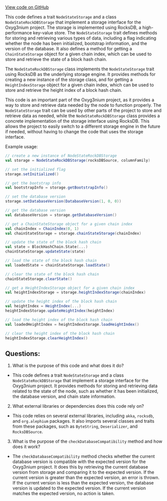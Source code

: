 [View code on GitHub](https://github.com/alephium/alephium/flow/src/main/scala/org/alephium/flow/io/NodeStateStorage.scala)

This code defines a trait `NodeStateStorage` and a class `NodeStateRockDBStorage` that implement a storage interface for the Oxyg3nium project. The storage is implemented using RocksDB, a high-performance key-value store. The `NodeStateStorage` trait defines methods for storing and retrieving various types of data, including a flag indicating whether the node has been initialized, bootstrap information, and the version of the database. It also defines a method for getting a `ChainStateStorage` object for a given chain index, which can be used to store and retrieve the state of a block hash chain.

The `NodeStateRockDBStorage` class implements the `NodeStateStorage` trait using RocksDB as the underlying storage engine. It provides methods for creating a new instance of the storage class, and for getting a `HeightIndexStorage` object for a given chain index, which can be used to store and retrieve the height index of a block hash chain.

This code is an important part of the Oxyg3nium project, as it provides a way to store and retrieve data needed by the node to function properly. The `NodeStateStorage` trait can be used by other parts of the project to store and retrieve data as needed, while the `NodeStateRockDBStorage` class provides a concrete implementation of the storage interface using RocksDB. This allows the project to easily switch to a different storage engine in the future if needed, without having to change the code that uses the storage interface. 

Example usage:

```scala
// create a new instance of NodeStateRockDBStorage
val storage = NodeStateRockDBStorage(rocksDBSource, columnFamily)

// set the initialized flag
storage.setInitialized()

// get the bootstrap info
val bootstrapInfo = storage.getBootstrapInfo()

// set the database version
storage.setDatabaseVersion(DatabaseVersion(1, 0, 0))

// get the database version
val databaseVersion = storage.getDatabaseVersion()

// get a ChainStateStorage object for a given chain index
val chainIndex = ChainIndex(0, 1)
val chainStateStorage = storage.chainStateStorage(chainIndex)

// update the state of the block hash chain
val state = BlockHashChain.State(...)
chainStateStorage.updateState(state)

// load the state of the block hash chain
val loadedState = chainStateStorage.loadState()

// clear the state of the block hash chain
chainStateStorage.clearState()

// get a HeightIndexStorage object for a given chain index
val heightIndexStorage = storage.heightIndexStorage(chainIndex)

// update the height index of the block hash chain
val heightIndex = HeightIndex(...)
heightIndexStorage.updateHeightIndex(heightIndex)

// load the height index of the block hash chain
val loadedHeightIndex = heightIndexStorage.loadHeightIndex()

// clear the height index of the block hash chain
heightIndexStorage.clearHeightIndex()
```
## Questions: 
 1. What is the purpose of this code and what does it do?
- This code defines a trait `NodeStateStorage` and a class `NodeStateRockDBStorage` that implement a storage interface for the Oxyg3nium project. It provides methods for storing and retrieving data related to the state of the node, such as whether it has been initialized, the database version, and chain state information.

2. What external libraries or dependencies does this code rely on?
- This code relies on several external libraries, including `akka`, `rocksdb`, and `org.alephium` packages. It also imports several classes and traits from these packages, such as `ByteString`, `Deserializer`, and `RocksDBSource`.

3. What is the purpose of the `checkDatabaseCompatibility` method and how does it work?
- The `checkDatabaseCompatibility` method checks whether the current database version is compatible with the expected version for the Oxyg3nium project. It does this by retrieving the current database version from storage and comparing it to the expected version. If the current version is greater than the expected version, an error is thrown. If the current version is less than the expected version, the database version is updated to the expected version. If the current version matches the expected version, no action is taken.